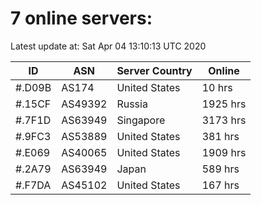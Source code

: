 # 7 online servers:

Latest update at: Sat Apr 04 13:10:13 UTC 2020

| ID | ASN | Server Country | Online |
| -- | --- | -------------- | ------ |
| #.D09B | AS174 | United States | 10 hrs |
| #.15CF | AS49392 | Russia | 1925 hrs |
| #.7F1D | AS63949 | Singapore | 3173 hrs |
| #.9FC3 | AS53889 | United States | 381 hrs |
| #.E069 | AS40065 | United States | 1909 hrs |
| #.2A79 | AS63949 | Japan | 589 hrs |
| #.F7DA | AS45102 | United States | 167 hrs |

